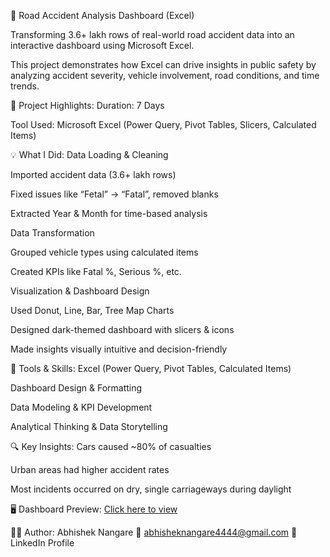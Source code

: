 🚦 Road Accident Analysis Dashboard (Excel)

Transforming 3.6+ lakh rows of real-world road accident data into an interactive dashboard using Microsoft Excel.

This project demonstrates how Excel can drive insights in public safety by analyzing accident severity, vehicle involvement, road conditions, and time trends.

📌 Project Highlights:
Duration: 7 Days

Tool Used: Microsoft Excel (Power Query, Pivot Tables, Slicers, Calculated Items)

💡 What I Did:
Data Loading & Cleaning

Imported accident data (3.6+ lakh rows)

Fixed issues like “Fetal” → “Fatal”, removed blanks

Extracted Year & Month for time-based analysis

Data Transformation

Grouped vehicle types using calculated items

Created KPIs like Fatal %, Serious %, etc.

Visualization & Dashboard Design

Used Donut, Line, Bar, Tree Map Charts

Designed dark-themed dashboard with slicers & icons

Made insights visually intuitive and decision-friendly

🔧 Tools & Skills:
Excel (Power Query, Pivot Tables, Calculated Items)

Dashboard Design & Formatting

Data Modeling & KPI Development

Analytical Thinking & Data Storytelling

🔍 Key Insights:
Cars caused ~80% of casualties

Urban areas had higher accident rates

Most incidents occurred on dry, single carriageways during daylight

🖥️ Dashboard Preview: [Click here to view](https://github.com/abhishek6844/Road-accident-dashboard./blob/main/Final%20Dashboard%20.png)

🙋‍♂️ Author: Abhishek Nangare
📧 abhisheknangare4444@gmail.com
🔗 LinkedIn Profile

